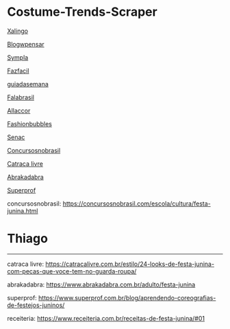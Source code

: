 # Costume-Trends-Scraper

[Xalingo](https://blog.xalingo.com.br/tag/festa-junina/)

[Blogwpensar](https://blog.wpensar.com.br/pedagogico/como-abordar-a-festa-junina-na-sala-de-aula/)

[Sympla](https://www.sympla.com.br/eventos/festa-junina)

[Fazfacil](https://www.fazfacil.com.br/artesanato/festa-junina/)

[guiadasemana](https://www.guiadasemana.com.br/na-cidade/noticia/festas-juninas-em-sao-paulo-2022)

[Falabrasil](https://www.falabrasilschool.com/brazilian-june-party/)

[Allaccor](https://all.accor.com/pt-br/brasil/magazine/one-hour-one-day-one-week/comidas-de-festa-junina-593a4.shtml#:~:text=Dentre%20os%20principais%20pratos%20est%C3%A3o,de%20milho%2C%20canjica%20e%20pamonha.&text=O%20coco%2C%20al%C3%A9m%20de%20ser,para%20voc%C3%AA%20explorar%20novas%20receitas>)

[Fashionbubbles](https://www.fashionbubbles.com/festas-tematicas/qual-a-origem-dos-trajes-tipicos-das-festas-juninas/)

[Senac](https://www.df.senac.br/faculdade/origem-da-festa-junina/#:~:text=Durante%20as%20festas%20juninas%20no,de%20caipira%20de%20maneira%20caricata>)

[Concursosnobrasil](https://concursosnobrasil.com/escola/cultura/festa-junina.html)

[Catraca livre](https://catracalivre.com.br/estilo/24-looks-de-festa-junina-com-pecas-que-voce-tem-no-guarda-roupa/)

[Abrakadabra](https://www.abrakadabra.com.br/adulto/festa-junina)

[Superprof](https://www.superprof.com.br/blog/aprendendo-coreografias-de-festejos-juninos/)

concursosnobrasil: <https://concursosnobrasil.com/escola/cultura/festa-junina.html>

# Thiago

---

catraca livre: <https://catracalivre.com.br/estilo/24-looks-de-festa-junina-com-pecas-que-voce-tem-no-guarda-roupa/>

abrakadabra: <https://www.abrakadabra.com.br/adulto/festa-junina>

superprof: <https://www.superprof.com.br/blog/aprendendo-coreografias-de-festejos-juninos/>

receiteria: <https://www.receiteria.com.br/receitas-de-festa-junina/#01>
